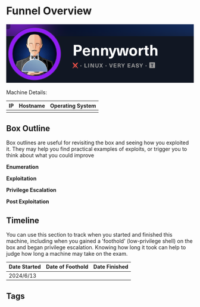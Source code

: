 
# Funnel Overview

![](../../Pasted%20image%2020240613084006.png)

Machine Details:

| IP  | Hostname | Operating System |
| --- | -------- | ---------------- |
|     |          |                  |

## Box Outline

Box outlines are useful for revisiting the box and seeing how you exploited it. They may help you find practical examples of exploits, or trigger you to think about what you could improve

**Enumeration**



**Exploitation**



**Privilege Escalation**



**Post Exploitation**



## Timeline

You can use this section to track when you started and finished this machine, including when you gained a 'foothold' (low-privilege shell) on the box and began privilege escalation. Knowing how long it took can help to judge how long a machine may take on the exam.

| Date Started | Date of Foothold | Date Finished |
| ------------ | ---------------- | ------------- |
| 2024/6/13    |                  |               |

## Tags
